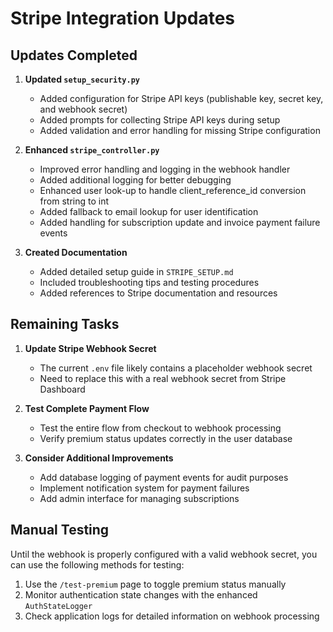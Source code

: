 # Stripe Integration Updates

## Updates Completed

1. **Updated `setup_security.py`**
   - Added configuration for Stripe API keys (publishable key, secret key, and webhook secret)
   - Added prompts for collecting Stripe API keys during setup
   - Added validation and error handling for missing Stripe configuration

2. **Enhanced `stripe_controller.py`**  
   - Improved error handling and logging in the webhook handler
   - Added additional logging for better debugging
   - Enhanced user look-up to handle client_reference_id conversion from string to int
   - Added fallback to email lookup for user identification
   - Added handling for subscription update and invoice payment failure events

3. **Created Documentation**
   - Added detailed setup guide in `STRIPE_SETUP.md`
   - Included troubleshooting tips and testing procedures
   - Added references to Stripe documentation and resources

## Remaining Tasks

1. **Update Stripe Webhook Secret**
   - The current `.env` file likely contains a placeholder webhook secret
   - Need to replace this with a real webhook secret from Stripe Dashboard

2. **Test Complete Payment Flow**
   - Test the entire flow from checkout to webhook processing
   - Verify premium status updates correctly in the user database

3. **Consider Additional Improvements**
   - Add database logging of payment events for audit purposes
   - Implement notification system for payment failures
   - Add admin interface for managing subscriptions

## Manual Testing

Until the webhook is properly configured with a valid webhook secret, you can use the following methods for testing:

1. Use the `/test-premium` page to toggle premium status manually
2. Monitor authentication state changes with the enhanced `AuthStateLogger`
3. Check application logs for detailed information on webhook processing